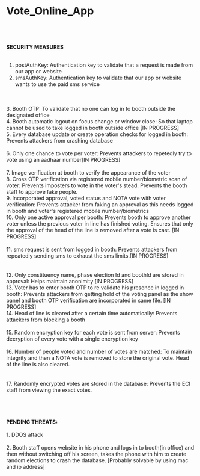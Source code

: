 # Vote_Online_App
<br>
<br>
<br>
<b>SECURITY MEASURES</b><br><br>

1. postAuthKey: Authentication key to validate that a request is made from our app or website<br>
2. smsAuthKey: Authentication key to validate that our app or website wants to use the paid sms service<br>
<br>
<br>
3. Booth OTP: To validate that no one can log in to booth outside the designated office<br>
4. Booth automatic logout on focus change or window close: So that laptop cannot be used to take logged in booth outside office [IN PROGRESS]<br>
5. Every database update or create operation checks for logged in booth: Prevents attackers from crashing database<br>
<br>
6. Only one chance to vote per voter: Prevents attackers to repetedly try to vote using an aadhaar number[IN PROGRESS]<br>
<br>
7. Image verification at booth to verify the appearance of the voter<br>
8. Cross OTP verification via registered mobile number/biometric scan of voter: Prevents imposters to vote in the voter's stead. Prevents the booth staff to approve fake people.<br>
9. Incorporated approval, voted status and NOTA vote with voter verification: Prevents attacker from faking an approval as this needs logged in booth and voter's registered mobile number/biometrics<br>
10. Only one active approval per booth: Prevents booth to approve another voter unless the previous voter in line has finished voting. Ensures that only the approval of the head of the line is removed after a vote is cast. [IN PROGRESS]<br>
<br>
11. sms request is sent from logged in booth: Prevents attackers from repeatedly sending sms to exhaust the sms limits.[IN PROGRESS]<br>
<br>
<br>
12. Only constituency name, phase election Id and boothId are stored in approval: Helps maintain anonimity [IN PROGRESS]<br>
13. Voter has to enter booth OTP to re validate his presence in logged in booth: Prevents attackers from getting hold of the voting panel as the show panel and booth OTP verification are incorporated in same file. [IN PROGRESS]<br>
14. Head of line is cleared after a certain time automatically: Prevents attackers from blocking a booth<br> 
<br>
15. Random encryption key for each vote is sent from server: Prevents decryption of every vote with a single encryption key<br> 
<br>
16. Number of people voted and number of votes are matched: To maintain integrity and then a NOTA vote is removed to store the original vote. Head of the line is also cleared.<br>
<br>
<br>
17. Randomly encrypted votes are stored in the database: Prevents the ECI staff from viewing the exact votes.<br>
<br>
<br>
<br>
<br>
<b>PENDING THREATS:</b><br>
<br>
1. DDOS attack<br>
<br>
2. Booth staff opens website in his phone and logs in to booth(in office) and then without switching off his screen, takes the phone with him to create random elections to crash the database. [Probably solvable by using mac and ip address]<br>
